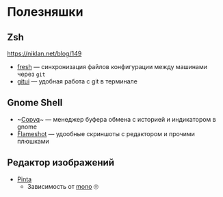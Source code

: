 # Полезняшки

## Zsh

https://niklan.net/blog/149

* [fresh](https://github.com/freshshell/fresh) — синхронизация файлов конфигурации между машинами через `git`
* [gitui](https://github.com/extrawurst/gitui) — удобная работа с git в терминале

## Gnome Shell

* ~[Copyq](https://github.com/hluk/CopyQ)~ — менеджер буфера обмена с историей и индикатором в gnome
* [Flameshot](https://github.com/lupoDharkael/flameshot) — удообные скриншоты с редактором и прочими плюшками

## Редактор изображений

* [Pinta](https://www.pinta-project.com/howto/installing-pinta)
  * Зависимость от [mono](https://www.mono-project.com/download/stable/#download-lin) 🙄
